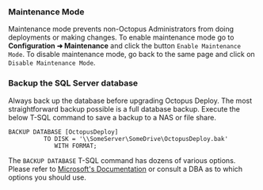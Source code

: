 ### Maintenance Mode

Maintenance mode prevents non-Octopus Administrators from doing deployments or making changes.  To enable maintenance mode go to **Configuration ➜ Maintenance** and click the button `Enable Maintenance Mode`.  To disable maintenance mode, go back to the same page and click on `Disable Maintenance Mode`. 

### Backup the SQL Server database

Always back up the database before upgrading Octopus Deploy.  The most straightforward backup possible is a full database backup.  Execute the below T-SQL command to save a backup to a NAS or file share.

```
BACKUP DATABASE [OctopusDeploy]
          TO DISK = '\\SomeServer\SomeDrive\OctopusDeploy.bak'
             WITH FORMAT;
```

The `BACKUP DATABASE` T-SQL command has dozens of various options.  Please refer to [Microsoft's Documentation](https://docs.microsoft.com/en-us/sql/relational-databases/backup-restore/create-a-full-database-backup-sql-server?view=sql-server-ver15) or consult a DBA as to which options you should use.